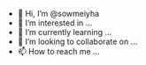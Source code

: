 - 👋 Hi, I’m @sowmeiyha
- 👀 I’m interested in ...
- 🌱 I’m currently learning ...
- 💞️ I’m looking to collaborate on ...
- 📫 How to reach me ...

<!---
sowmeiyha/sowmeiyha is a ✨ special ✨ repository because its `README.md` (this file) appears on your GitHub profile.
You can click the Preview link to take a look at your changes.
--->
